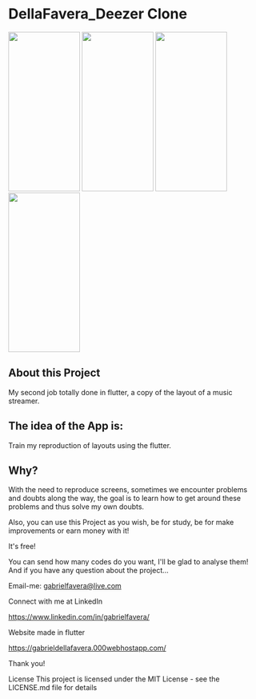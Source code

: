 # DellaFavera_Deezer Clone



<img src="https://u.cubeupload.com/gfavera/WhatsAppVideo2021053.gif" width="143" height="318" />
<img src="https://u.cubeupload.com/gfavera/975WhatsAppVideo2021053.gif" width="143" height="318" />
<img src="https://u.cubeupload.com/gfavera/9bbWhatsAppVideo2021053.gif" width="143" height="318" />
<img src="https://u.cubeupload.com/gfavera/9cbWhatsAppVideo2021053.gif" width="143" height="318" />



## About this Project
My second job totally done in flutter, a copy of the layout of a music streamer.

## The idea of the App is:
Train my reproduction of layouts using the flutter.

## Why?
With the need to reproduce screens, sometimes we encounter problems and doubts along the way, the goal is to learn how to get around these problems and thus solve my own doubts.

Also, you can use this Project as you wish, be for study, be for make improvements or earn money with it!

It's free!

You can send how many codes do you want, I'll be glad to analyse them! And if you have any question about the project...

Email-me: gabrielfavera@live.com

Connect with me at LinkedIn

https://www.linkedin.com/in/gabrielfavera/

Website made in flutter

https://gabrieldellafavera.000webhostapp.com/

Thank you!

License This project is licensed under the MIT License - see the LICENSE.md file for details
